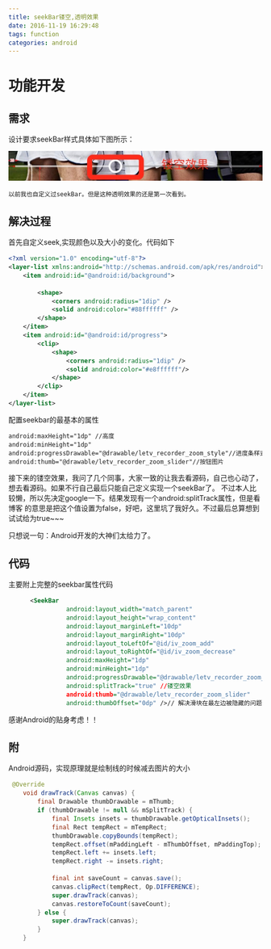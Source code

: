 ```yaml
---
title: seekBar镂空,透明效果
date: 2016-11-19 16:29:48
tags: function
categories: android
---
```

# 功能开发
## 需求

设计要求seekBar样式具体如下图所示：

![按钮中间透明](/images/seek_bar_hollow_out.png)

	以前我也自定义过seekBar。但是这种透明效果的还是第一次看到。



## 解决过程
首先自定义seek,实现颜色以及大小的变化。代码如下

```xml
<?xml version="1.0" encoding="utf-8"?>
<layer-list xmlns:android="http://schemas.android.com/apk/res/android">
    <item android:id="@android:id/background">
                
        <shape>   
            <corners android:radius="1dip" />
            <solid android:color="#88ffffff" />
        </shape>
    </item>
    <item android:id="@android:id/progress">
        <clip>
            <shape>
                <corners android:radius="1dip" />
                <solid android:color="#e8ffffff"/>
            </shape>
        </clip>
    </item>
</layer-list>

```
配置seekbar的最基本的属性

```xml
android:maxHeight="1dp" //高度
android:minHeight="1dp"
android:progressDrawable="@drawable/letv_recorder_zoom_style"//进度条样式
android:thumb="@drawable/letv_recorder_zoom_slider"//按钮图片
```
接下来的镂空效果，我问了几个同事，大家一致的让我去看源码，自己也心动了，想去看源码。如果不行自己最后只能自己定义实现一个seekBar了。
	不过本人比较懒，所以先决定google一下。结果发现有一个android:splitTrack属性，但是看博客
	的意思是把这个值设置为false，好吧，这里坑了我好久。不过最后总算想到试试给为true~~~

只想说一句：Android开发的大神们太给力了。
## 代码
主要附上完整的seekbar属性代码

```xml
      <SeekBar
                android:layout_width="match_parent"
                android:layout_height="wrap_content"
                android:layout_marginLeft="10dp"
                android:layout_marginRight="10dp"
                android:layout_toLeftOf="@id/iv_zoom_add"
                android:layout_toRightOf="@id/iv_zoom_decrease"
                android:maxHeight="1dp"
                android:minHeight="1dp"
                android:progressDrawable="@drawable/letv_recorder_zoom_style"
                android:splitTrack="true" //镂空效果
                android:thumb="@drawable/letv_recorder_zoom_slider"
                android:thumbOffset="0dp" />// 解决滑块在最左边被隐藏的问题，如果值过大，也可以完全隐藏的效果
```

感谢Android的贴身考虑！！

## 附
Android源码，实现原理就是绘制线的时候减去图片的大小

```java
 @Override
    void drawTrack(Canvas canvas) {
        final Drawable thumbDrawable = mThumb;
        if (thumbDrawable != null && mSplitTrack) {
            final Insets insets = thumbDrawable.getOpticalInsets();
            final Rect tempRect = mTempRect;
            thumbDrawable.copyBounds(tempRect);
            tempRect.offset(mPaddingLeft - mThumbOffset, mPaddingTop);
            tempRect.left += insets.left;
            tempRect.right -= insets.right;

            final int saveCount = canvas.save();
            canvas.clipRect(tempRect, Op.DIFFERENCE);
            super.drawTrack(canvas);
            canvas.restoreToCount(saveCount);
        } else {
            super.drawTrack(canvas);
        }
    }
```
